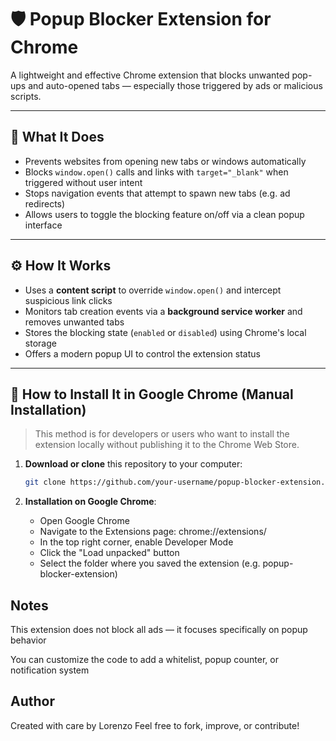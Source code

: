 # 🛡️ Popup Blocker Extension for Chrome

A lightweight and effective Chrome extension that blocks unwanted pop-ups and auto-opened tabs — especially those triggered by ads or malicious scripts.

---

## 🚀 What It Does

- Prevents websites from opening new tabs or windows automatically
- Blocks `window.open()` calls and links with `target="_blank"` when triggered without user intent
- Stops navigation events that attempt to spawn new tabs (e.g. ad redirects)
- Allows users to toggle the blocking feature on/off via a clean popup interface

---

## ⚙️ How It Works

- Uses a **content script** to override `window.open()` and intercept suspicious link clicks
- Monitors tab creation events via a **background service worker** and removes unwanted tabs
- Stores the blocking state (`enabled` or `disabled`) using Chrome's local storage
- Offers a modern popup UI to control the extension status

---

## 🧩 How to Install It in Google Chrome (Manual Installation)

> This method is for developers or users who want to install the extension locally without publishing it to the Chrome Web Store.

1. **Download or clone** this repository to your computer:
   ```bash
   git clone https://github.com/your-username/popup-blocker-extension.git

2. **Installation on Google Chrome**:
    
    - Open Google Chrome
    - Navigate to the Extensions page: chrome://extensions/
    - In the top right corner, enable Developer Mode
    - Click the "Load unpacked" button
    - Select the folder where you saved the extension (e.g. popup-blocker-extension)

## Notes

This extension does not block all ads — it focuses specifically on popup behavior

You can customize the code to add a whitelist, popup counter, or notification system

## Author

Created with care by Lorenzo Feel free to fork, improve, or contribute!